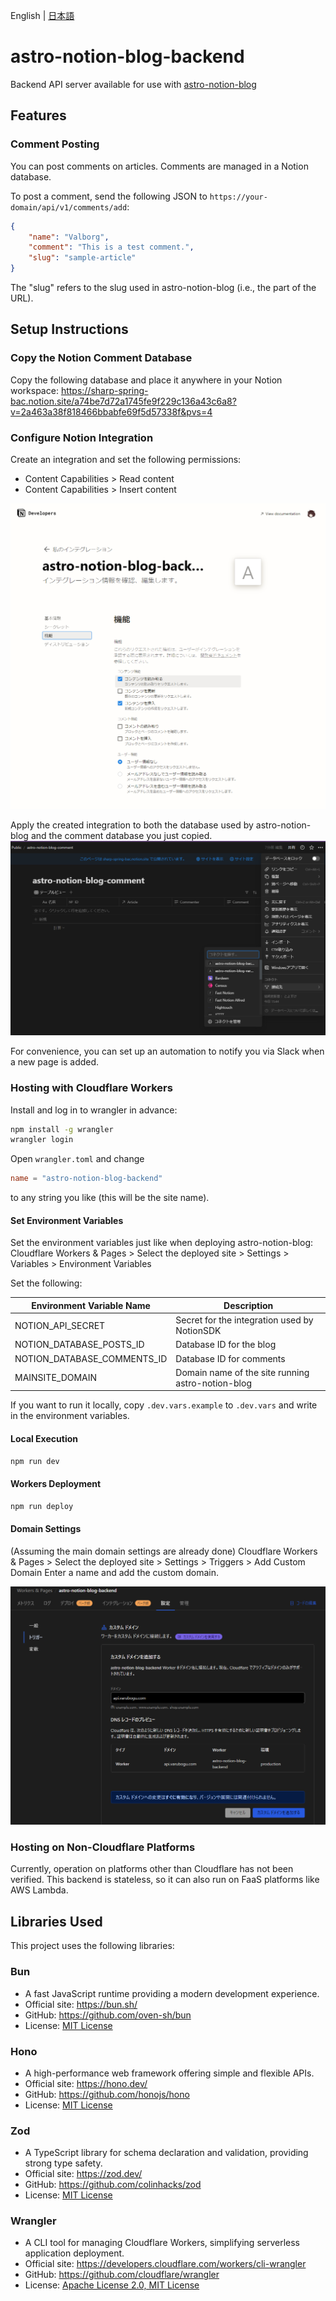 English | [日本語](README.ja.md)

# astro-notion-blog-backend

Backend API server available for use with [astro-notion-blog](https://github.com/otoyo/astro-notion-blog)

## Features

### Comment Posting

You can post comments on articles. Comments are managed in a Notion database.

To post a comment, send the following JSON to
`https://your-domain/api/v1/comments/add`:

```json
{
    "name": "Valborg",
    "comment": "This is a test comment.",
    "slug": "sample-article"
}
```

The "slug" refers to the slug used in astro-notion-blog (i.e., the part of the URL).

## Setup Instructions

### Copy the Notion Comment Database

Copy the following database and place it anywhere in your Notion workspace:
<https://sharp-spring-bac.notion.site/a74be7d72a1745fe9f229c136a43c6a8?v=2a463a38f818466bbabfe69f5d57338f&pvs=4>

### Configure Notion Integration

Create an integration and set the following permissions:
- Content Capabilities > Read content
- Content Capabilities > Insert content

![Notion Integration](doc/image.png)

Apply the created integration to both the database used by astro-notion-blog and the comment database you just copied.
![alt text](doc/image2.png)

For convenience, you can set up an automation to notify you via Slack when a new page is added.

### Hosting with Cloudflare Workers

Install and log in to wrangler in advance:
```bash
npm install -g wrangler
wrangler login
```

Open `wrangler.toml` and change
```toml
name = "astro-notion-blog-backend"
```
to any string you like (this will be the site name).

#### Set Environment Variables

Set the environment variables just like when deploying astro-notion-blog:
Cloudflare Workers & Pages > Select the deployed site > Settings > Variables > Environment Variables

Set the following:

| Environment Variable Name | Description |
|---|---|
| NOTION_API_SECRET | Secret for the integration used by NotionSDK |
| NOTION_DATABASE_POSTS_ID | Database ID for the blog |
| NOTION_DATABASE_COMMENTS_ID | Database ID for comments |
| MAINSITE_DOMAIN | Domain name of the site running astro-notion-blog |

If you want to run it locally, copy `.dev.vars.example` to `.dev.vars` and write in the environment variables.

#### Local Execution

```bash
npm run dev
```

#### Workers Deployment

```bash
npm run deploy
```

#### Domain Settings

(Assuming the main domain settings are already done)
Cloudflare Workers & Pages > Select the deployed site > Settings > Triggers > Add Custom Domain
Enter a name and add the custom domain.

![Cloudflare Workers Custom Domain Settings](doc/image3.png)

### Hosting on Non-Cloudflare Platforms

Currently, operation on platforms other than Cloudflare has not been verified. This backend is stateless, so it can also run on FaaS platforms like AWS Lambda.

## Libraries Used

This project uses the following libraries:

### Bun

- A fast JavaScript runtime providing a modern development experience.
- Official site: <https://bun.sh/>
- GitHub: <https://github.com/oven-sh/bun>
- License: [MIT License](https://github.com/oven-sh/bun/blob/main/LICENSE)

### Hono

- A high-performance web framework offering simple and flexible APIs.
- Official site: <https://hono.dev/>
- GitHub: <https://github.com/honojs/hono>
- License: [MIT License](https://github.com/honojs/hono/blob/main/LICENSE)

### Zod

- A TypeScript library for schema declaration and validation, providing strong type safety.
- Official site: <https://zod.dev/>
- GitHub: <https://github.com/colinhacks/zod>
- License: [MIT License](https://github.com/colinhacks/zod/blob/master/LICENSE)

### Wrangler

- A CLI tool for managing Cloudflare Workers, simplifying serverless application deployment.
- Official site: <https://developers.cloudflare.com/workers/cli-wrangler>
- GitHub: <https://github.com/cloudflare/wrangler>
- License: [Apache License 2.0, MIT License](https://github.com/cloudflare/wrangler/blob/master/LICENSE)
